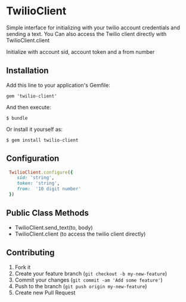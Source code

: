 # TwilioClient

Simple interface for initializing with your twilio account credentials and sending a text.  You Can also access the Twilio client directly with TwilioClient.client

Initialize with account sid, account token and a from number

## Installation

Add this line to your application's Gemfile:

    gem 'twilio-client'

And then execute:

    $ bundle

Or install it yourself as:

    $ gem install twilio-client

## Configuration

  ```ruby
   TwilioClient.configure({
      sid: 'string',
      token: 'string',
      from:  '10 digit number'
   })
  ```

## Public Class Methods

   * TwilioClient.send_text(to, body)
   * TwilioClient.client (to access the twilio client directly)

## Contributing

1. Fork it
2. Create your feature branch (`git checkout -b my-new-feature`)
3. Commit your changes (`git commit -am 'Add some feature'`)
4. Push to the branch (`git push origin my-new-feature`)
5. Create new Pull Request
